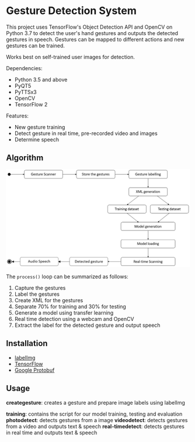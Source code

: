 # Gesture Detection System

This project uses TensorFlow's Object Detection API and OpenCV on Python 3.7 to detect the user's hand gestures and outputs the detected gestures in speech. Gestures can be mapped to different actions and new gestures can be trained.

Works best on self-trained user images for detection.

Dependencies:
* Python 3.5 and above
* PyQT5
* PyTTSx3
* OpenCV
* TensorFlow 2

Features:
* New gesture training
* Detect gesture in real time, pre-recorded video and images
* Determine speech

## Algorithm

![Detection Algorithm](./Snapshots/algorithm.jpg)

The `process()` loop can be summarized as follows:
1. Capture the gestures
2. Label the gestures
3. Create XML for the gestures
4. Separate 70% for training and 30% for testing
5. Generate a model using transfer learning
6. Real time detection using a webcam and OpenCV
7. Extract the label for the detected gesture and output speech

## Installation
* [labelImg](https://github.com/tzutalin/labelImg)
* [TensorFlow](https://tensorflow-object-detection-api-tutorial.readthedocs.io/en/latest/install.html)
* [Google Protobuf]()

## Usage

**creategesture**: creates a gesture and prepare image labels using labelImg

**training**: contains the script for our model training, testing and evaluation
**photodetect**: detects gestures from a image
**videodetect**: detects gestures from a video and outputs text & speech
**real-timedetect**: detects gestures in real time and outputs text & speech
